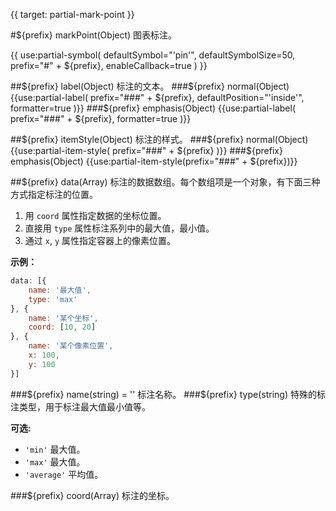 {{ target: partial-mark-point }}

#${prefix} markPoint(Object)
图表标注。

{{ use:partial-symbol(
    defaultSymbol="'pin'",
    defaultSymbolSize=50,
    prefix="#" + ${prefix},
    enableCallback=true
) }}

##${prefix} label(Object)
标注的文本。
###${prefix} normal(Object)
{{use:partial-label(
    prefix="###" + ${prefix},
    defaultPosition="'inside'",
    formatter=true
)}}
###${prefix} emphasis(Object)
{{use:partial-label(
    prefix="###" + ${prefix},
    formatter=true
)}}

##${prefix} itemStyle(Object)
标注的样式。
###${prefix} normal(Object)
{{use:partial-item-style(
    prefix="###" + ${prefix}
)}}
###${prefix} emphasis(Object)
{{use:partial-item-style(prefix="###" + ${prefix})}}

##${prefix} data(Array)
标注的数据数组。每个数组项是一个对象，有下面三种方式指定标注的位置。

1. 用 `coord` 属性指定数据的坐标位置。
2. 直接用 `type` 属性标注系列中的最大值，最小值。
3. 通过 `x`, `y` 属性指定容器上的像素位置。

**示例：**
```js
data: [{
    name: '最大值',
    type: 'max'
}, {
    name: '某个坐标',
    coord: [10, 20]
}, {
    name: '某个像素位置',
    x: 100,
    y: 100
}]
```
###${prefix} name(string) = ''
标注名称。
###${prefix} type(string)
特殊的标注类型，用于标注最大值最小值等。

**可选:**
+ `'min'` 最大值。
+ `'max'` 最大值。
+ `'average'` 平均值。

###${prefix} coord(Array)
标注的坐标。



